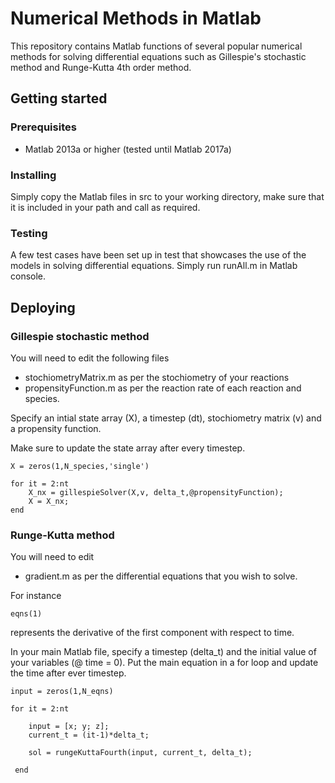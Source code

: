 # Numerical Methods in Matlab

This repository contains Matlab functions of several popular numerical methods for solving differential equations such as Gillespie's stochastic method and Runge-Kutta 4th order method. 

## Getting started

### Prerequisites

* Matlab 2013a or higher (tested until Matlab 2017a)

### Installing 

Simply copy the Matlab files in src to your working directory, make sure that it is included in your path and call as required. 

### Testing 

A few test cases have been set up in test that showcases the use of the models in solving differential equations. Simply run runAll.m in Matlab console. 

## Deploying

### Gillespie stochastic method

You will need to edit the following files

* stochiometryMatrix.m as per the stochiometry of your reactions
* propensityFunction.m as per the reaction rate of each reaction and species. 

Specify an intial state array (X), a timestep (dt), stochiometry matrix (v) and a propensity function. 

Make sure to update the state array after every timestep.

```
X = zeros(1,N_species,'single')

for it = 2:nt
	X_nx = gillespieSolver(X,v, delta_t,@propensityFunction);
	X = X_nx;
end
```

### Runge-Kutta method

You will need to edit

* gradient.m as per the differential equations that you wish to solve. 

For instance

```
eqns(1)
```

represents the derivative of the first component with respect to time. 

In your main Matlab file, specify a timestep (delta_t) and the initial value of your variables (@ time = 0). Put the main equation in a for loop and update the time after ever timestep. 

```
input = zeros(1,N_eqns)

for it = 2:nt
    
    input = [x; y; z];
    current_t = (it-1)*delta_t;
    
    sol = rungeKuttaFourth(input, current_t, delta_t);

 end
```


